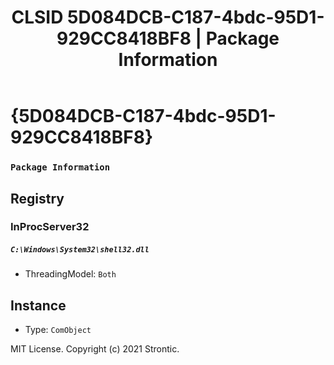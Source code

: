 ﻿---
title: "CLSID 5D084DCB-C187-4bdc-95D1-929CC8418BF8 | Package Information"
excerpt: What is COM-Object CLSID 5D084DCB-C187-4bdc-95D1-929CC8418BF8?
---

# {5D084DCB-C187-4bdc-95D1-929CC8418BF8}

### `Package Information`

## Registry


### InProcServer32

##### `C:\Windows\System32\shell32.dll`
* ThreadingModel: `Both`

## Instance

* Type: `ComObject`

MIT License. Copyright (c) 2021 Strontic.


